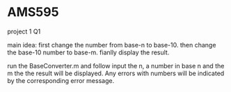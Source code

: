 # AMS595
project 1
Q1

main idea:
first change the number from base-n to base-10.
then change the base-10 number to base-m.
fianlly display the result.

run the BaseConverter.m and follow input the n, a number in base n and the m
the the result will be displayed. 
Any errors with numbers will be indicated by the corresponding error message.

